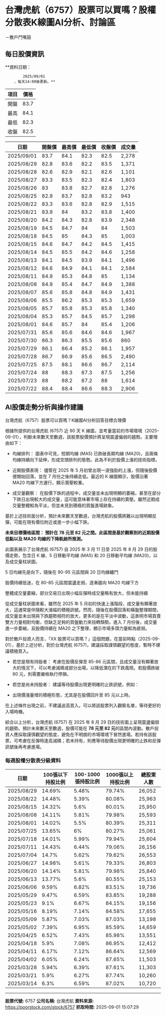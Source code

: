 # 台灣虎航（6757）股票可以買嗎？股權分散表K線圖AI分析、討論區
－散戶鬥嘴鼓

## 每日股價資訊

**資料日期：
        
            2025/09/01
        ，每天14:00後更新。**

| 項目 | 價格 |
|------|------|
| 開盤 | 83.7 |
| 最高 | 84.1 |
| 最低 | 82.3 |
| 收盤 | 82.5 |

| 日期 | 開盤價 | 最高價 | 最低價 | 收盤價 | 成交量 |
|------|--------|--------|--------|--------|--------|
| 2025/09/01 | 83.7 | 84.1 | 82.3 | 82.5 | 2,278 |
| 2025/08/29 | 82.8 | 83.6 | 82.2 | 83.5 | 1,371 |
| 2025/08/28 | 82.6 | 82.9 | 82.1 | 82.6 | 1,101 |
| 2025/08/27 | 83.3 | 83.5 | 82.3 | 82.4 | 1,803 |
| 2025/08/26 | 83 | 83.8 | 82.7 | 82.8 | 1,276 |
| 2025/08/25 | 82.9 | 83.7 | 82.8 | 83.2 | 943 |
| 2025/08/22 | 83.3 | 83.6 | 82.8 | 82.9 | 1,515 |
| 2025/08/21 | 83.9 | 84 | 83.2 | 83.8 | 1,400 |
| 2025/08/20 | 84.2 | 84.3 | 82.8 | 83.9 | 2,348 |
| 2025/08/19 | 84.5 | 84.7 | 84 | 84 | 1,503 |
| 2025/08/18 | 84.5 | 85 | 84.3 | 85 | 1,003 |
| 2025/08/15 | 84.6 | 84.7 | 84.2 | 84.5 | 1,415 |
| 2025/08/14 | 84.5 | 85.5 | 84.2 | 84.6 | 1,258 |
| 2025/08/13 | 84.1 | 84.5 | 83.9 | 84.1 | 1,496 |
| 2025/08/12 | 84.6 | 84.9 | 84.1 | 84.1 | 2,584 |
| 2025/08/11 | 84.9 | 85.3 | 84.8 | 85 | 1,134 |
| 2025/08/08 | 84.9 | 85.4 | 84.7 | 84.9 | 1,388 |
| 2025/08/07 | 85.6 | 85.8 | 84.8 | 84.9 | 1,431 |
| 2025/08/06 | 85.5 | 86.2 | 85.3 | 85.3 | 1,659 |
| 2025/08/05 | 85.7 | 85.8 | 85.3 | 85.8 | 1,340 |
| 2025/08/04 | 85.3 | 85.7 | 84.5 | 85.7 | 1,298 |
| 2025/08/01 | 84.6 | 85.7 | 84 | 85.4 | 1,206 |
| 2025/07/31 | 85.6 | 85.6 | 84.6 | 84.6 | 1,967 |
| 2025/07/30 | 86.3 | 86.3 | 85.5 | 85.6 | 860 |
| 2025/07/29 | 86.1 | 86.4 | 85.2 | 86.1 | 1,957 |
| 2025/07/28 | 86.7 | 86.9 | 85.6 | 86.5 | 2,490 |
| 2025/07/25 | 87.5 | 88.1 | 86.6 | 86.7 | 2,114 |
| 2025/07/24 | 88 | 88.3 | 87.3 | 87.5 | 1,256 |
| 2025/07/23 | 88 | 88.2 | 87.2 | 88 | 1,614 |
| 2025/07/22 | 88.4 | 88.4 | 86.6 | 88.3 | 2,906 |

## AI股價走勢分析與操作建議

台灣虎航（6757）股票可以買嗎？K線圖AI分析回答目標合理價

根據所提供的台灣虎航 (6757) 近 90 天 K 線圖，並考量當前的市場環境（2025-09-01），判斷未來數天至數週，該股票股價預計將呈現震盪偏弱的趨勢。主要理由如下：

*   均線排列： 圖表中可見，短期均線 (MA5) 已跌破長期均線 (MA20)，且兩條均線持續向下延伸，形成空頭排列的態勢。此為不利於股價上漲的技術指標。

*   近期股價表現： 儘管在 2025 年 5 月初曾出現一波強勁的上漲，但隨後股價便開始回落，並在 7 月份之後持續走低。最近的 K 線圖顯示，股價沿著 MA20 均線下方運行，顯示賣壓較重。

*   成交量觀察： 在股價下跌的過程中，成交量並未出現明顯的萎縮，甚至在部分下跌日出現較大的成交量，這可能意味著市場上存在持續的賣壓。雖然近期成交量整體較為平淡，但並未見到積極的買盤進場跡象。

基於上述技術面分析，預計未來數天至數週，台灣虎航的股價將難以出現明顯反彈，可能在現有價位附近或進一步小幅下跌。

**未來目標價格區間： 預計在 78 元至 82 元之間。此區間是基於觀察到的近期股價低點以及 MA20 均線的下降軌跡所推測。**

此圖表展示了台灣虎航 (6757) 自 2025 年 3 月 11 日至 2025 年 8 月 29 日的股價走勢，包含日 K 線、5 日移動平均線 (MA5) 和 20 日移動平均線 (MA20)，以及成交量柱狀圖。

5 日均線先是向下，隨後在 90-95 元區間與 20 日均線纏鬥

股價持續低迷，在 80-85 元區間震盪走弱，逐漸趨向 MA20 均線下方

整體成交量萎縮，部分交易日出現小幅反彈時成交量略有放大，但未能持續

從成交量柱狀圖來看，雖然在 2025 年 5 月初的快速上漲階段，成交量有顯著放大，這通常是伴隨較大漲幅的積極訊號。然而，隨後在股價回落和橫盤整理期間，成交量並未出現與下跌趨勢相符的放大，更多的是在平淡中波動，這表明市場買賣雙方力量相對均衡，但缺乏足夠的買盤動力來扭轉頹勢。進入 7 月份後，成交量進一步萎縮，且股價持續在 MA20 之下整理，顯示市場多頭力量較為疲弱。

對於散戶投資人而言，「XX 股票可以買嗎？」這個問題，在當前時點（2025-09-01），基於上述分析，對於台灣虎航 (6757)，建議採取謹慎觀望的態度，暫時不建議積極買入。

*   若您是現有持股者： 考慮在股價反彈至 85-86 元區間，且成交量沒有顯著放大的情況下，可以考慮減碼或部分出場，以降低潛在的下跌風險。若股價跌破 80 元，則需要嚴格執行停損。

*   若您是尚未持股者： 建議等待股價出現更明確的止跌訊號，例如：

*   出現價漲量增的積極形態，尤其是在股價回升至 85 元以上時。

在上述條件出現之前，不建議追高買入。可以將該股票列入觀察名單，等待更好的入場時機。

綜合以上分析，台灣虎航 (6757) 在 2025 年 8 月 29 日的技術面上呈現震盪偏弱的趨勢。預計未來數天至數週，股價可能在 **78 元至 82 元**的區間內波動。散戶投資人應採取謹慎觀望的態度，避免在不明朗的市場環境下冒然進場。若持有該股票，可考慮在反彈時逢高減碼；若未持有，則應等待股價出現更明確的止跌和反彈訊號後再考慮進場。

### 每週股權分散表分級資料

| 日期 | 100張以下持股比例 | 100-1000張持股比例 | 1000張以上持股比例 | 總股東人數 |
|------|-------------------|--------------------|--------------------|----------|
| 2025/08/29 | 14.69% | 5.48% | 79.74% | 26,052 |
| 2025/08/22 | 14.48% | 5.39% | 80.08% | 25,963 |
| 2025/08/15 | 14.32% | 5.6% | 80.01% | 25,950 |
| 2025/08/08 | 14.11% | 5.81% | 79.98% | 25,593 |
| 2025/08/01 | 14.02% | 5.5% | 80.39% | 25,311 |
| 2025/07/25 | 13.65% | 6% | 80.27% | 25,061 |
| 2025/07/18 | 14.01% | 5.99% | 79.94% | 25,604 |
| 2025/07/11 | 14.43% | 6.44% | 79.06% | 26,156 |
| 2025/07/04 | 14.7% | 5.62% | 79.62% | 26,553 |
| 2025/06/27 | 14.98% | 5.61% | 79.33% | 26,803 |
| 2025/06/20 | 14.14% | 5.81% | 79.98% | 25,840 |
| 2025/06/13 | 13.77% | 5.6% | 80.55% | 25,153 |
| 2025/06/06 | 9.59% | 6.82% | 83.51% | 19,736 |
| 2025/05/29 | 9.47% | 6.59% | 83.85% | 19,288 |
| 2025/05/23 | 9.1% | 6.67% | 84.15% | 19,156 |
| 2025/05/16 | 8.19% | 7.14% | 84.58% | 17,655 |
| 2025/05/09 | 5.87% | 7.03% | 87.03% | 13,198 |
| 2025/05/02 | 7.39% | 6.95% | 85.59% | 14,659 |
| 2025/04/25 | 6.52% | 7.43% | 85.98% | 13,551 |
| 2025/04/18 | 5.9% | 7.08% | 86.95% | 12,412 |
| 2025/04/11 | 6.17% | 7.12% | 86.64% | 12,569 |
| 2025/04/02 | 6.05% | 6.24% | 87.65% | 11,503 |
| 2025/03/28 | 5.94% | 6.39% | 87.61% | 11,303 |
| 2025/03/21 | 5.9% | 6.27% | 87.74% | 10,260 |
| 2025/03/14 | 6.3% | 6.59% | 87.02% | 10,720 |

---

**股票代號:** 6757
**公司名稱:** 台灣虎航
**資料來源:** https://poorstock.com/stock/6757
**抓取時間:** 2025-09-01 15:07:29